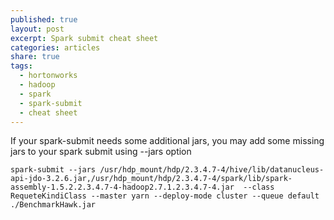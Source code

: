 ```yaml
---
published: true
layout: post
excerpt: Spark submit cheat sheet
categories: articles
share: true
tags:
  - hortonworks
  - hadoop
  - spark
  - spark-submit
  - cheat sheet
---
```

If your spark-submit needs some additional jars, you may add some missing jars to your spark submit using --jars option
```shell
spark-submit --jars /usr/hdp_mount/hdp/2.3.4.7-4/hive/lib/datanucleus-api-jdo-3.2.6.jar,/usr/hdp_mount/hdp/2.3.4.7-4/spark/lib/spark-assembly-1.5.2.2.3.4.7-4-hadoop2.7.1.2.3.4.7-4.jar  --class RequeteKindiClass --master yarn --deploy-mode cluster --queue default ./BenchmarkHawk.jar
```


